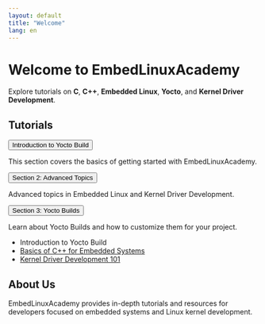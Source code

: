 ```yaml
---
layout: default
title: "Welcome"
lang: en
---
```


# Welcome to EmbedLinuxAcademy

Explore tutorials on **C**, **C++**, **Embedded Linux**, **Yocto**, and **Kernel Driver Development**.

## Tutorials

<!-- Accordion Menu -->
<div class="accordion">
  <div class="accordion-item">
    <button class="accordion-header" onclick="toggleAccordion(this)">
      Introduction to Yocto Build
    </button>
    <div class="accordion-content">
      <p>This section covers the basics of getting started with EmbedLinuxAcademy.</p>
    </div>
  </div>

  <div class="accordion-item">
    <button class="accordion-header" onclick="toggleAccordion(this)">
      Section 2: Advanced Topics
    </button>
    <div class="accordion-content">
      <p>Advanced topics in Embedded Linux and Kernel Driver Development.</p>
    </div>
  </div>

  <div class="accordion-item">
    <button class="accordion-header" onclick="toggleAccordion(this)">
      Section 3: Yocto Builds
    </button>
    <div class="accordion-content">
      <p>Learn about Yocto Builds and how to customize them for your project.</p>
    </div>
  </div>
</div>


<script>
  function toggleAccordion(element) {
    element.classList.toggle("active");
    var content = element.nextElementSibling;
    if (content.style.display === "block") {
      content.style.display = "none";
    } else {
      content.style.display = "block";
    }
  }
</script>


- Introduction to Yocto Build
- [Basics of C++ for Embedded Systems](tutorials/cpp-basics)
- [Kernel Driver Development 101](tutorials/kernel-driver-intro)

## About Us

EmbedLinuxAcademy provides in-depth tutorials and resources for developers focused on embedded systems and Linux kernel development.
